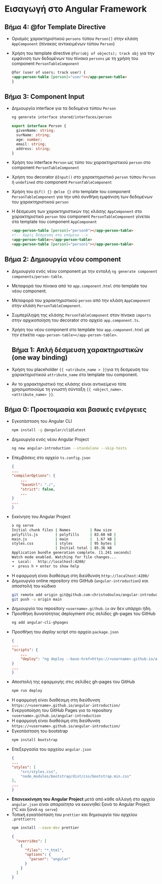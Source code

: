 
# Εισαγωγή στο Angular Framework

## Βήμα 4: @for Template Directive
 
- Ορισμός χαρακτηριστικού `persons` τύπου `Person[]` στην κλάση `AppComponent` (πίνακας αντικειμένων τύπου `Person`)
- Χρήση του template directive `@for(obj of objects); track obj` για την εμφάνιση των δεδομένων του πίνακα `persons` με τη χρήση του component `PersonTableComponent`
 
  ```html
  @for (user of users; track user) {
  <app-person-table [person]="user"></app-person-table>
  }

## Βήμα 3: Component Input
 
- Δημιουργία interface για τα δεδομένα τύπου `Person`
 
  ```bash
  ng generate interface shared/interfaces/person
  ```
 
  ```typescript
  export interface Person {
    givenName: string;
    surName: string;
    age: number;
    email: string;
    address: string;
  }
  ```
 
- Χρήση του interface `Person` ως τύπο του χαρακτηριστικού `person` στο component `PersonTableComponent`
 
- Χρήση του decorator `@Input()` στο χαρακτηριστικό `person` τύπου `Person` ή `undefined` στο component `PersonTableComponent`
 
- Χρήση του `@if() {} @else {}` στο template του component `PersonTableComponent` για την υπό συνθήκη εμφάνιση των δεδομένων του χαρακτηριστικού `person`
 
- Η δέσμευση των χαρακτηριστικών της κλάσης `AppComponent` στο χαρακτηριστικό `person` του component `PersonTableComponent` γίνεται στο template του component `AppComponent`
 
  ```html
  <app-person-table [person]="person0"></app-person-table>
  <!-- Χωρίς δέσμευση στο επόμενο -->
  <app-person-table></app-person-table>
  <app-person-table [person]="person1"></app-person-table>
  ```

## Βήμα 2: Δημιουργία νέου component
 
- Δημιουργία ενός νέου component με την εντολή `ng generate component components/person-table`.
- Μεταφορά του πίνακα από το `app.component.html` στο template του νέου component.
- Μεταφορά του χαρακτηριστικού `person` από την κλάση `AppComponent` στην κλάση `PersonTableComponent`.
- Συμπερίληψη της κλάσης `PersonTableComponent` στον πίνακα `imports` στην αρχικοποίηση του decorator στο αρχείο `app.component.ts`.
- Χρήση του νέου component στο template του `app.component.html` με την ετικέτα `<app-person-table></app-person-table>`.

   ## Βήμα 1: Απλή δέσμευση χαρακτηριστικών (one way binding)
- Χρήση του placeholder `{​​{​​ <atribute_name > }​​}​​` για τη δεσμευση του χαρακτηριστικού `attribute_name` στο template του component.
- Αν το χαρακτηριστικό της κλάσης είναι αντικείμενο τότε χρησιμοποιούμε τη γνωστή σύνταξη `{​​{​​ <object_name>.<attribute_name> }​​}​​`.

## Βήμα 0: Προετοιμασία και βασικές ενέργειες
- Εγκατάσταση του Angular CLI
  ```bash
  npm install -g @angular/cli@latest
  ```
- Δημιουργία ενός νέου Angular Project
  ```bash
  ng new angular-introduction --standalone --skip-tests
  ```
- Επεμβάσεις στο αρχείο `ts.config.json`
  ```json
  {​​
  ...
  "compilerOptions": {​​
      ...
      "baseUrl": "./",
      "strict": false,
      ...
  }​​
  ...
  }​​
  ```
- Εκκίνηση του Angular Project
  ```bash
  ❯ ng serve
  Initial chunk files | Names         | Raw size
  polyfills.js        | polyfills     | 83.60 kB |
  main.js             | main          |  1.67 kB |
  styles.css          | styles        | 95 bytes |
                      | Initial total | 85.36 kB
  Application bundle generation complete. [1.241 seconds]
  Watch mode enabled. Watching for file changes...
  ➜  Local:   http://localhost:4200/
  ➜  press h + enter to show help
  ```
- Η εφαρμογή είναι διαθέσιμη στη διεύθυνση `http://localhost:4200/`
- Δημιουργία online repository στο GitHub (`angular-introduction`) και αποστολή του κώδικα
  ```bash
  git remote add origin git@github.com:christodoulos/angular-introduction.git
  git push -u origin main
  ```
- Δημιουργία του repository `<username>.github.io` αν δεν υπάρχει ήδη.
- Προσθήκη δυνατότητας deployment στις σελίδες gh-pages του GitHub
  ```bash
  ng add angular-cli-ghpages
  ```
- Προσθήκη του _deploy_ script στο αρχείο `package.json`
  ```json
  {​​
  ...
  "scripts": {​​
      ...
      "deploy": "ng deploy --base-href=https://<username>.github.io/angular-introduction/"
  }​​
  ...
  }​​
  ```
- Αποστολή της εφαρμογής στις σελίδες gh-pages του GitHub
  ```bash
  npm run deploy
  ```
- Η εφαρμογή είναι διαθέσιμη στη διεύθυνση `https://<username>.github.io/angular-introduction/`
- Ενεργοποίηση του GitHub Pages για το repository `<username>.github.io/angular-introduction`
- Η εφαρμογή είναι διαθέσιμη στη διεύθυνση `https://<username>.github.io/angular-introduction/`
- Εγκατάσταση του bootstrap
  ```bash
  npm install bootstrap
  ```
- Επεξεργασία του αρχείου `angular.json`
  ```json
  {​​
  ...
  "styles": [
      "src/styles.css",
      "node_modules/bootstrap/dist/css/bootstrap.min.css"
  ],
  ...
  }​​
  ```
- **Επανεκκίνηση του Angular Project** μετά από κάθε αλλαγή στο αρχείο `angular.json` είναι απαραίτητο να εκκινηθεί ξανά το Angular Project (^C και ξανά `ng serve`)
- Τοπική εγκατάσταση του `prettier` και δημιουργία του αρχείου `.prettierrc`
  ```bash
  npm install --save-dev prettier
  ```
  ```json
  {​​
    "overrides": [
      {​​
        "files": "*.html",
        "options": {​​
          "parser": "angular"
        }​​
      }​​
    ]
  }​​
  ```
  


